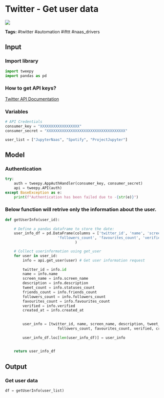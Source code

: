 # Twitter - Get user data
<a href="https://app.naas.ai/user-redirect/naas/downloader?url=https://raw.githubusercontent.com/jupyter-naas/awesome-notebooks/master/Twitter/Twitter_Get_user_data.ipynb" target="_parent"><img src="https://naasai-public.s3.eu-west-3.amazonaws.com/open_in_naas.svg"/></a>

**Tags:** #twitter #automation #ifttt #naas_drivers

## Input

### Import library


```python
import tweepy
import pandas as pd
```

### How to get API keys?

[Twitter API Documentation](https://developer.twitter.com/en/docs/getting-started)

### Variables


```python
# API Credentials
consumer_key = "XXXXXXXXXXXXXXXXXX"
consumer_secret = "XXXXXXXXXXXXXXXXXXXXXXXXXXXXXXXXXXXX"
```


```python
user_list = ["JupyterNaas", "Spotify", "ProjectJupyter"]
```

## Model

### Authentication


```python
try:
    auth = tweepy.AppAuthHandler(consumer_key, consumer_secret)
    api = tweepy.API(auth)
except BaseException as e:
    print(f"Authentication has been failed due to -{str(e)}")
```

### Below function will retrive only the information about the user.


```python
def getUserInfo(user_id):
    
    # Define a pandas dataframe to store the date:
    user_info_df = pd.DataFrame(columns = ['twitter_id', 'name', 'screen_name', 'description', 'tweet_count', 'friends_count',
                        'followers_count', 'favourites_count', 'verified', 'created_at']
                                )

    # Collect userinformation using get_user
    for user in user_id:
        info = api.get_user(user) # Get user information request
        
        twitter_id = info.id
        name = info.name
        screen_name = info.screen_name
        description = info.description
        tweet_count = info.statuses_count
        friends_count = info.friends_count
        followers_count = info.followers_count
        favourites_count = info.favourites_count
        verified = info.verified
        created_at = info.created_at
        
       
        user_info = [twitter_id, name, screen_name, description, tweet_count, friends_count,
                        followers_count, favourites_count, verified, created_at]
        
        user_info_df.loc[len(user_info_df)] = user_info
        
    
    return user_info_df
```

## Output

### Get user data


```python
df = getUserInfo(user_list)
```
